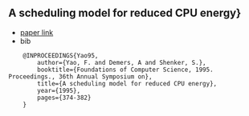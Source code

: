 A scheduling model for reduced CPU energy}
---

- [paper link](http://ieeexplore.ieee.org/xpls/abs_all.jsp?arnumber=492493&tag=1)
- bib
```
	@INPROCEEDINGS{Yao95, 
		author={Yao, F. and Demers, A and Shenker, S.}, 
		booktitle={Foundations of Computer Science, 1995. Proceedings., 36th Annual Symposium on}, 
		title={A scheduling model for reduced CPU energy}, 
		year={1995}, 
		pages={374-382}	
	}
```
